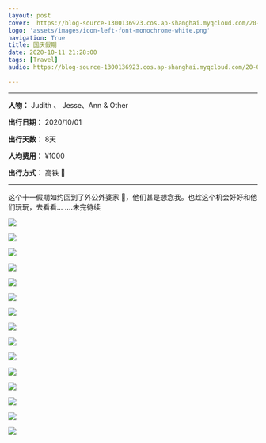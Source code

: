 ```yaml
---
layout: post
cover: 	https://blog-source-1300136923.cos.ap-shanghai.myqcloud.com/20-10-01-we-are-inBaishui/IMG_2181_cover.jpg
logo: 'assets/images/icon-left-font-monochrome-white.png'
navigation: True
title: 国庆假期
date: 2020-10-11 21:28:00
tags: [Travel]
audio: https://blog-source-1300136923.cos.ap-shanghai.myqcloud.com/20-04-rape-flower/you-cai-hua-kai.m

---
```


-----------------

**人物：** Judith 、 Jesse、Ann & Other

**出行日期：** 2020/10/01

**出行天数：** 8天

**人均费用：** ¥1000

**出行方式：** 高铁 🚄

-----------------

​这个十一假期如约回到了外公外婆家 👬，他们甚是想念我。也趁这个机会好好和他们玩玩，去看看...
....未完待续
 
![](	https://blog-source-1300136923.cos.ap-shanghai.myqcloud.com/20-10-01-we-are-inBaishui/IMG_2181.jpg)

![](	https://blog-source-1300136923.cos.ap-shanghai.myqcloud.com/20-10-01-we-are-inBaishui/IMG_2182.jpg)

![](	https://blog-source-1300136923.cos.ap-shanghai.myqcloud.com/20-10-01-we-are-inBaishui/IMG_2183.jpg)

![](	https://blog-source-1300136923.cos.ap-shanghai.myqcloud.com/20-10-01-we-are-inBaishui/IMG_2184.jpg)

![](	https://blog-source-1300136923.cos.ap-shanghai.myqcloud.com/20-10-01-we-are-inBaishui/IMG_2185.jpg)

![](	https://blog-source-1300136923.cos.ap-shanghai.myqcloud.com/20-10-01-we-are-inBaishui/IMG_2186.jpg)

![](	https://blog-source-1300136923.cos.ap-shanghai.myqcloud.com/20-10-01-we-are-inBaishui/IMG_2187.jpg)

![](	https://blog-source-1300136923.cos.ap-shanghai.myqcloud.com/20-10-01-we-are-inBaishui/IMG_2190.jpg)

![](	https://blog-source-1300136923.cos.ap-shanghai.myqcloud.com/20-10-01-we-are-inBaishui/IMG_2191.jpg)

![](	https://blog-source-1300136923.cos.ap-shanghai.myqcloud.com/20-10-01-we-are-inBaishui/IMG_2192.jpg)

![](	https://blog-source-1300136923.cos.ap-shanghai.myqcloud.com/20-10-01-we-are-inBaishui/IMG_2193.jpg)

![](	https://blog-source-1300136923.cos.ap-shanghai.myqcloud.com/20-10-01-we-are-inBaishui/IMG_2194.jpg)

![](	https://blog-source-1300136923.cos.ap-shanghai.myqcloud.com/20-10-01-we-are-inBaishui/IMG_2195.jpg)

![](	https://blog-source-1300136923.cos.ap-shanghai.myqcloud.com/20-10-01-we-are-inBaishui/IMG_2196.jpg)

![](	https://blog-source-1300136923.cos.ap-shanghai.myqcloud.com/20-10-01-we-are-inBaishui/IMG_2197.jpg)
